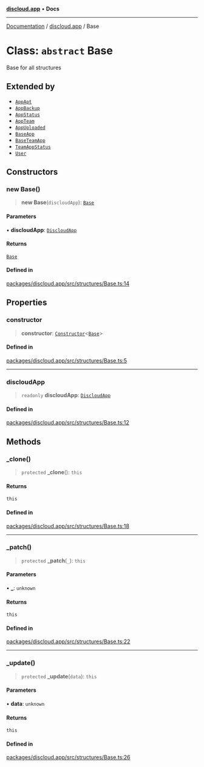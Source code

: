 [**discloud.app**](../README.md) • **Docs**

***

[Documentation](../../packages.md) / [discloud.app](../README.md) / Base

# Class: `abstract` Base

Base for all structures

## Extended by

- [`AppApt`](AppApt.md)
- [`AppBackup`](AppBackup.md)
- [`AppStatus`](AppStatus.md)
- [`AppTeam`](AppTeam.md)
- [`AppUploaded`](AppUploaded.md)
- [`BaseApp`](BaseApp.md)
- [`BaseTeamApp`](BaseTeamApp.md)
- [`TeamAppStatus`](TeamAppStatus.md)
- [`User`](User.md)

## Constructors

### new Base()

> **new Base**(`discloudApp`): [`Base`](Base.md)

#### Parameters

• **discloudApp**: [`DiscloudApp`](DiscloudApp.md)

#### Returns

[`Base`](Base.md)

#### Defined in

[packages/discloud.app/src/structures/Base.ts:14](https://github.com/discloud/discloud.app/blob/e957c12968777c01a56e127121040f7eaaf9b803/packages/discloud.app/src/structures/Base.ts#L14)

## Properties

### constructor

> **constructor**: [`Constructor`](../interfaces/Constructor.md)\<[`Base`](Base.md)\>

#### Defined in

[packages/discloud.app/src/structures/Base.ts:5](https://github.com/discloud/discloud.app/blob/e957c12968777c01a56e127121040f7eaaf9b803/packages/discloud.app/src/structures/Base.ts#L5)

***

### discloudApp

> `readonly` **discloudApp**: [`DiscloudApp`](DiscloudApp.md)

#### Defined in

[packages/discloud.app/src/structures/Base.ts:12](https://github.com/discloud/discloud.app/blob/e957c12968777c01a56e127121040f7eaaf9b803/packages/discloud.app/src/structures/Base.ts#L12)

## Methods

### \_clone()

> `protected` **\_clone**(): `this`

#### Returns

`this`

#### Defined in

[packages/discloud.app/src/structures/Base.ts:18](https://github.com/discloud/discloud.app/blob/e957c12968777c01a56e127121040f7eaaf9b803/packages/discloud.app/src/structures/Base.ts#L18)

***

### \_patch()

> `protected` **\_patch**(`_`): `this`

#### Parameters

• **\_**: `unknown`

#### Returns

`this`

#### Defined in

[packages/discloud.app/src/structures/Base.ts:22](https://github.com/discloud/discloud.app/blob/e957c12968777c01a56e127121040f7eaaf9b803/packages/discloud.app/src/structures/Base.ts#L22)

***

### \_update()

> `protected` **\_update**(`data`): `this`

#### Parameters

• **data**: `unknown`

#### Returns

`this`

#### Defined in

[packages/discloud.app/src/structures/Base.ts:26](https://github.com/discloud/discloud.app/blob/e957c12968777c01a56e127121040f7eaaf9b803/packages/discloud.app/src/structures/Base.ts#L26)
